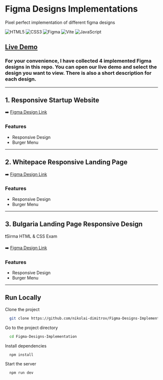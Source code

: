 # Figma Designs Implementations

Pixel perfect implementation of different figma designs

![HTML5](https://img.shields.io/badge/html5-%23E34F26.svg?style=for-the-badge&logo=html5&logoColor=white)
![CSS3](https://img.shields.io/badge/css3-%231572B6.svg?style=for-the-badge&logo=css3&logoColor=white)
![Figma](https://img.shields.io/badge/figma-%23F24E1E.svg?style=for-the-badge&logo=figma&logoColor=white)
![Vite](https://img.shields.io/badge/vite-%23646CFF.svg?style=for-the-badge&logo=vite&logoColor=white)
![JavaScript](https://img.shields.io/badge/javascript-%23323330.svg?style=for-the-badge&logo=javascript&logoColor=%23F7DF1E)

## **[Live Demo](https://www.figma.com/community/file/1156860863353724933)**

### **For your convenience, I have collected 4 implemented Figma designs in this repo. You can open our live demo and select the design you want to view. There is also a short description for each design**.

---

## 1. Responsive Startup Website

➡️ [Figma Design Link](https://www.figma.com/community/file/1150370769219258177)

### Features

-   Responsive Design
-   Burger Menu

---

## 2. Whitepace Responsive Landing Page

➡️ [Figma Design Link](https://www.figma.com/community/file/1156860863353724933)

### Features

-   Responsive Design
-   Burger Menu

---

## 3. Bulgaria Landing Page Responsive Design

❗Sirma HTML & CSS Exam

➡️ [Figma Design Link](<https://www.figma.com/design/ObIKHrLakPKRHKOUfL0NDo/Bulgaria-Exam-(4)?node-id=5002-226&p=f&t=DoDH10XXXi9m62fb-0>)

### Features

-   Responsive Design
-   Burger Menu

---

## Run Locally

Clone the project

```bash
  git clone https://github.com/nikolai-dimitrov/Figma-Designs-Implementation.git
```

Go to the project directory

```bash
  cd Figma-Designs-Implementation
```

Install dependencies

```bash
  npm install
```

Start the server

```bash
  npm run dev
```
